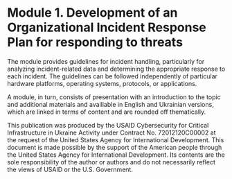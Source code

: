 # Module 1. Development of an Organizational Incident Response Plan for responding to threats

The module provides guidelines for incident handling, particularly for analyzing incident-related data and determining the appropriate response to each incident. The guidelines can be followed independently of particular hardware platforms, operating systems, protocols, or applications.

A module, in turn, consists of presentation with an introduction to the topic and additional materials and availiable in English and Ukrainian versions, which are linked in terms of content and are rounded off thematically. 


This publication was produced by the USAID Cybersecurity for Critical Infrastructure in Ukraine Activity under Contract No. 72012120C00002 at the request of the United States Agency for International Development. This document is made possible by the support of the American people through the United States Agency for International Development. Its contents are the sole responsibility of the author or authors and do not necessarily reflect the views of USAID or the U.S. Government. 
